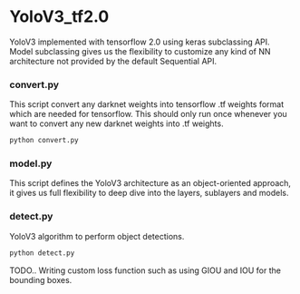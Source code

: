 # YoloV3_tf2.0

YoloV3 implemented with tensorflow 2.0 using keras subclassing API. Model subclassing gives us the flexibility to customize any kind of NN architecture not provided by the default Sequential API.

### convert.py
This script convert any darknet weights into tensorflow .tf weights format which are needed for tensorflow.
This should only run once whenever you want to convert any new darknet weights into .tf weights.

```Bash
python convert.py
```
### model.py
This script defines the YoloV3 architecture as an object-oriented approach, it gives us full flexibility to deep dive into the layers, sublayers and models.

### detect.py
YoloV3 algorithm to perform object detections.

```Bash
python detect.py
```

TODO..
Writing custom loss function such as using GIOU and IOU for the bounding boxes.
